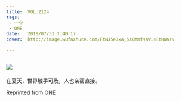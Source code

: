 ```yaml
---
title:	VOL.2124
tags:
 - 一个
 - ONE
date:	2018/07/31 1:40:17
cover:	http://image.wufazhuce.com/FtNJ5eJxA_5AQMmfKsV14EtRWazv

---
```

![](http://image.wufazhuce.com/FtNJ5eJxA_5AQMmfKsV14EtRWazv)
---

在夏天，世界触手可及，人也亲密直接。
 
Reprinted from ONE
